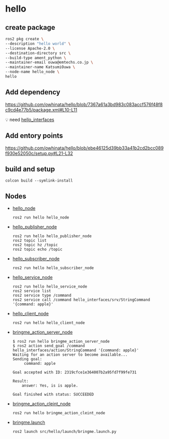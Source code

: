 # hello

## create package
```bash
ros2 pkg create \
--description "hello world" \
--license Apache-2.0 \
--destination-directory src \
--build-type ament_python \
--maintainer-email ouwa@emtechs.co.jp \
--maintainer-name KatsumiOuwa \
--node-name hello_node \
hello
```

## Add dependency
https://github.com/owhinata/hello/blob/7367a61a3bd983c083accf576f48f8c9cd4e77b5/package.xml#L10-L11

💡 need [hello_interfaces](https://github.com/owhinata/hello_interfaces)

## Add entory points
https://github.com/owhinata/hello/blob/ebe46125d39bb33a41b2cd2bcc089f930e52050c/setup.py#L21-L32

## build and setup
```
colcon build --symlink-install
```

## Nodes
- [hello_node](hello/hello_node.py)
  ```
  ros2 run hello hello_node
  ```
- [hello_publisher_node](hello/hello_publisher_node.py)
  ```
  ros2 run hello hello_publisher_node
  ros2 topic list
  ros2 topic hz /topic
  ros2 topic echo /topic
  ```
- [hello_subscriber_node](hello/hello_subscriber_node.py)
  ```
  ros2 run hello hello_subscriber_node
  ```
- [hello_service_node](hello/hello_service_node.py)
  ```
  ros2 run hello hello_service_node
  ros2 service list
  ros2 service type /command
  ros2 service call /command hello_interfaces/srv/StringCommand '{command: apple}'
  ```
- [hello_client_node](hello/hello_client_node.py)
  ```
  ros2 run hello hello_client_node
  ```
- [bringme_action_server_node](hello/bringme_action_server_node.py)
  ```
  $ ros2 run hello bringme_action_server_node
  $ ros2 action send_goal /command hello_interfaces/action/StringCommand '{command: apple}'
  Waiting for an action server to become available...
  Sending goal:
       command: apple
  
  Goal accepted with ID: 2319cfce1e364007b2a95fd7f99fe731
  
  Result:
      answer: Yes, is is apple.
  
  Goal finished with status: SUCCEEDED
  ```
- [bringme_action_cleint_node](hello/bringme_action_client_node.py)
  ```
  ros2 run hello bringme_action_cleint_node
  ```
- [bringme.launch](launch/bringme.launch.py)
  ```
  ros2 launch src/hello/launch/bringme.launch.py
  ```


